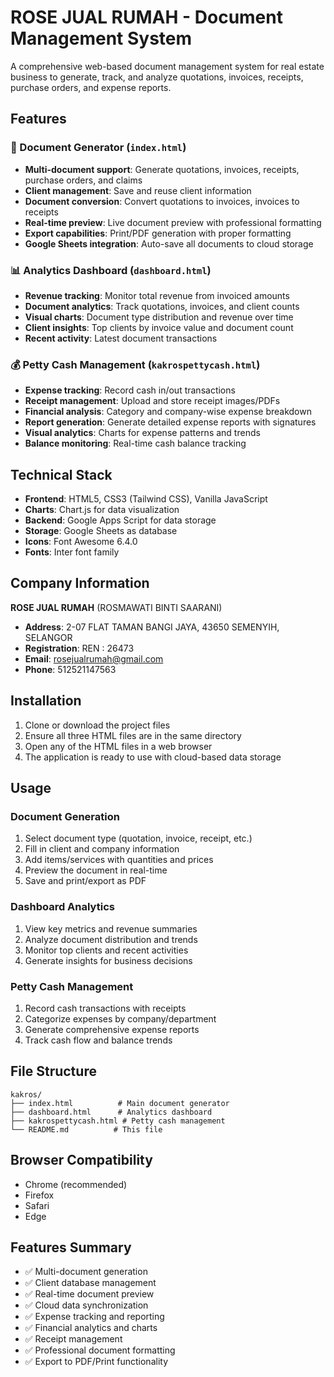 # ROSE JUAL RUMAH - Document Management System

A comprehensive web-based document management system for real estate business to generate, track, and analyze quotations, invoices, receipts, purchase orders, and expense reports.

## Features

### 📄 Document Generator (`index.html`)
- **Multi-document support**: Generate quotations, invoices, receipts, purchase orders, and claims
- **Client management**: Save and reuse client information
- **Document conversion**: Convert quotations to invoices, invoices to receipts
- **Real-time preview**: Live document preview with professional formatting
- **Export capabilities**: Print/PDF generation with proper formatting
- **Google Sheets integration**: Auto-save all documents to cloud storage

### 📊 Analytics Dashboard (`dashboard.html`)
- **Revenue tracking**: Monitor total revenue from invoiced amounts
- **Document analytics**: Track quotations, invoices, and client counts
- **Visual charts**: Document type distribution and revenue over time
- **Client insights**: Top clients by invoice value and document count
- **Recent activity**: Latest document transactions

### 💰 Petty Cash Management (`kakrospettycash.html`)
- **Expense tracking**: Record cash in/out transactions
- **Receipt management**: Upload and store receipt images/PDFs
- **Financial analysis**: Category and company-wise expense breakdown
- **Report generation**: Generate detailed expense reports with signatures
- **Visual analytics**: Charts for expense patterns and trends
- **Balance monitoring**: Real-time cash balance tracking

## Technical Stack

- **Frontend**: HTML5, CSS3 (Tailwind CSS), Vanilla JavaScript
- **Charts**: Chart.js for data visualization
- **Backend**: Google Apps Script for data storage
- **Storage**: Google Sheets as database
- **Icons**: Font Awesome 6.4.0
- **Fonts**: Inter font family

## Company Information

**ROSE JUAL RUMAH** (ROSMAWATI BINTI SAARANI)
- **Address**: 2-07 FLAT TAMAN BANGI JAYA, 43650 SEMENYIH, SELANGOR
- **Registration**: REN : 26473
- **Email**: rosejualrumah@gmail.com
- **Phone**: 512521147563

## Installation

1. Clone or download the project files
2. Ensure all three HTML files are in the same directory
3. Open any of the HTML files in a web browser
4. The application is ready to use with cloud-based data storage

## Usage

### Document Generation
1. Select document type (quotation, invoice, receipt, etc.)
2. Fill in client and company information
3. Add items/services with quantities and prices
4. Preview the document in real-time
5. Save and print/export as PDF

### Dashboard Analytics
1. View key metrics and revenue summaries
2. Analyze document distribution and trends
3. Monitor top clients and recent activities
4. Generate insights for business decisions

### Petty Cash Management
1. Record cash transactions with receipts
2. Categorize expenses by company/department
3. Generate comprehensive expense reports
4. Track cash flow and balance trends

## File Structure

```
kakros/
├── index.html          # Main document generator
├── dashboard.html      # Analytics dashboard  
├── kakrospettycash.html # Petty cash management
└── README.md          # This file
```

## Browser Compatibility

- Chrome (recommended)
- Firefox
- Safari
- Edge

## Features Summary

- ✅ Multi-document generation
- ✅ Client database management
- ✅ Real-time document preview
- ✅ Cloud data synchronization
- ✅ Expense tracking and reporting
- ✅ Financial analytics and charts
- ✅ Receipt management
- ✅ Professional document formatting
- ✅ Export to PDF/Print functionality